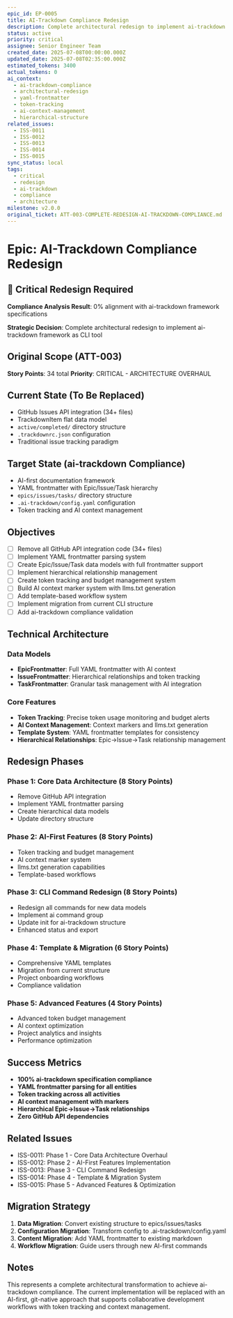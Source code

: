 ```yaml
---
epic_id: EP-0005
title: AI-Trackdown Compliance Redesign
description: Complete architectural redesign to implement ai-trackdown framework as CLI tool with AI-first collaborative development workflows
status: active
priority: critical
assignee: Senior Engineer Team
created_date: 2025-07-08T00:00:00.000Z
updated_date: 2025-07-08T02:35:00.000Z
estimated_tokens: 3400
actual_tokens: 0
ai_context:
  - ai-trackdown-compliance
  - architectural-redesign
  - yaml-frontmatter
  - token-tracking
  - ai-context-management
  - hierarchical-structure
related_issues:
  - ISS-0011
  - ISS-0012
  - ISS-0013
  - ISS-0014
  - ISS-0015
sync_status: local
tags:
  - critical
  - redesign
  - ai-trackdown
  - compliance
  - architecture
milestone: v2.0.0
original_ticket: ATT-003-COMPLETE-REDESIGN-AI-TRACKDOWN-COMPLIANCE.md
---
```


# Epic: AI-Trackdown Compliance Redesign

## 🚨 Critical Redesign Required
**Compliance Analysis Result**: 0% alignment with ai-trackdown framework specifications

**Strategic Decision**: Complete architectural redesign to implement ai-trackdown framework as CLI tool

## Original Scope (ATT-003)
**Story Points**: 34 total
**Priority**: CRITICAL - ARCHITECTURE OVERHAUL

## Current State (To Be Replaced)
- GitHub Issues API integration (34+ files)
- TrackdownItem flat data model
- `active/completed/` directory structure
- `.trackdownrc.json` configuration
- Traditional issue tracking paradigm

## Target State (ai-trackdown Compliance)
- AI-first documentation framework
- YAML frontmatter with Epic/Issue/Task hierarchy
- `epics/issues/tasks/` directory structure
- `.ai-trackdown/config.yaml` configuration
- Token tracking and AI context management

## Objectives
- [ ] Remove all GitHub API integration code (34+ files)
- [ ] Implement YAML frontmatter parsing system
- [ ] Create Epic/Issue/Task data models with full frontmatter support
- [ ] Implement hierarchical relationship management
- [ ] Create token tracking and budget management system
- [ ] Build AI context marker system with llms.txt generation
- [ ] Add template-based workflow system
- [ ] Implement migration from current CLI structure
- [ ] Add ai-trackdown compliance validation

## Technical Architecture
### Data Models
- **EpicFrontmatter**: Full YAML frontmatter with AI context
- **IssueFrontmatter**: Hierarchical relationships and token tracking
- **TaskFrontmatter**: Granular task management with AI integration

### Core Features
- **Token Tracking**: Precise token usage monitoring and budget alerts
- **AI Context Management**: Context markers and llms.txt generation
- **Template System**: YAML frontmatter templates for consistency
- **Hierarchical Relationships**: Epic→Issue→Task relationship management

## Redesign Phases
### Phase 1: Core Data Architecture (8 Story Points)
- Remove GitHub API integration
- Implement YAML frontmatter parsing
- Create hierarchical data models
- Update directory structure

### Phase 2: AI-First Features (8 Story Points)  
- Token tracking and budget management
- AI context marker system
- llms.txt generation capabilities
- Template-based workflows

### Phase 3: CLI Command Redesign (8 Story Points)
- Redesign all commands for new data models
- Implement ai command group
- Update init for ai-trackdown structure
- Enhanced status and export

### Phase 4: Template & Migration (6 Story Points)
- Comprehensive YAML templates
- Migration from current structure
- Project onboarding workflows
- Compliance validation

### Phase 5: Advanced Features (4 Story Points)
- Advanced token budget management
- AI context optimization
- Project analytics and insights
- Performance optimization

## Success Metrics
- **100% ai-trackdown specification compliance**
- **YAML frontmatter parsing for all entities**
- **Token tracking across all activities**
- **AI context management with markers**
- **Hierarchical Epic→Issue→Task relationships**
- **Zero GitHub API dependencies**

## Related Issues
- ISS-0011: Phase 1 - Core Data Architecture Overhaul
- ISS-0012: Phase 2 - AI-First Features Implementation
- ISS-0013: Phase 3 - CLI Command Redesign
- ISS-0014: Phase 4 - Template & Migration System
- ISS-0015: Phase 5 - Advanced Features & Optimization

## Migration Strategy
1. **Data Migration**: Convert existing structure to epics/issues/tasks
2. **Configuration Migration**: Transform config to .ai-trackdown/config.yaml
3. **Content Migration**: Add YAML frontmatter to existing markdown
4. **Workflow Migration**: Guide users through new AI-first commands

## Notes
This represents a complete architectural transformation to achieve ai-trackdown compliance. The current implementation will be replaced with an AI-first, git-native approach that supports collaborative development workflows with token tracking and context management.